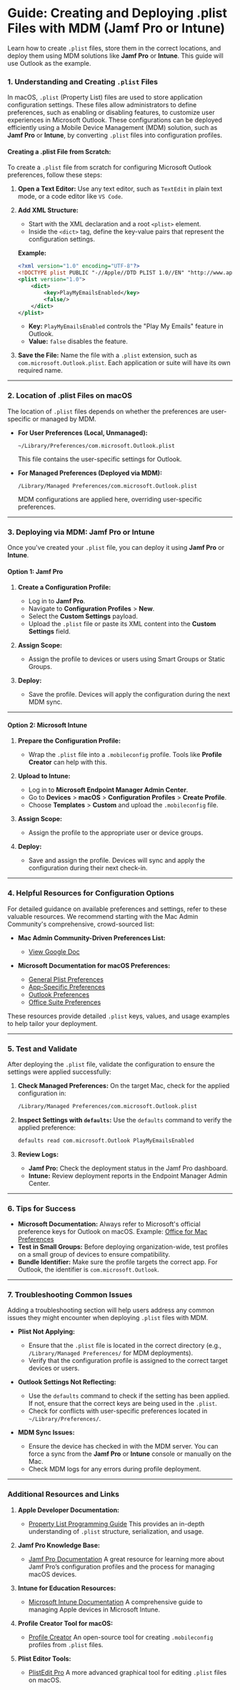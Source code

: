 # **Guide: Creating and Deploying .plist Files with MDM (Jamf Pro or Intune)**
Learn how to create `.plist` files, store them in the correct locations, and deploy them using MDM solutions like **Jamf Pro** or **Intune**. This guide will use Outlook as the example.

### **1. Understanding and Creating `.plist` Files**

In macOS, `.plist` (Property List) files are used to store application configuration settings. These files allow administrators to define preferences, such as enabling or disabling features, to customize user experiences in Microsoft Outlook. These configurations can be deployed efficiently using a Mobile Device Management (MDM) solution, such as **Jamf Pro** or **Intune**, by converting `.plist` files into configuration profiles.

#### **Creating a .plist File from Scratch:**

To create a `.plist` file from scratch for configuring Microsoft Outlook preferences, follow these steps:

1. **Open a Text Editor:** Use any text editor, such as `TextEdit` in plain text mode, or a code editor like `VS Code`.
2. **Add XML Structure:**
   - Start with the XML declaration and a root `<plist>` element.
   - Inside the `<dict>` tag, define the key-value pairs that represent the configuration settings.

   **Example:**
   ```xml
   <?xml version="1.0" encoding="UTF-8"?>
   <!DOCTYPE plist PUBLIC "-//Apple//DTD PLIST 1.0//EN" "http://www.apple.com/DTDs/PropertyList-1.0.dtd">
   <plist version="1.0">
       <dict>
           <key>PlayMyEmailsEnabled</key>
           <false/>
       </dict>
   </plist>
   ```

   - **Key:** `PlayMyEmailsEnabled` controls the "Play My Emails" feature in Outlook.
   - **Value:** `false` disables the feature.

3. **Save the File:**
   Name the file with a `.plist` extension, such as `com.microsoft.Outlook.plist`. Each application or suite will have its own required name.

---

### **2. Location of .plist Files on macOS**

The location of `.plist` files depends on whether the preferences are user-specific or managed by MDM.

- **For User Preferences (Local, Unmanaged):**
  ```plaintext
  ~/Library/Preferences/com.microsoft.Outlook.plist
  ```
  This file contains the user-specific settings for Outlook.

- **For Managed Preferences (Deployed via MDM):**
  ```plaintext
  /Library/Managed Preferences/com.microsoft.Outlook.plist
  ```
  MDM configurations are applied here, overriding user-specific preferences.

---

### **3. Deploying via MDM: Jamf Pro or Intune**

Once you've created your `.plist` file, you can deploy it using **Jamf Pro** or **Intune**.

#### **Option 1: Jamf Pro**
1. **Create a Configuration Profile:**
   - Log in to **Jamf Pro**.
   - Navigate to **Configuration Profiles** > **New**.
   - Select the **Custom Settings** payload.
   - Upload the `.plist` file or paste its XML content into the **Custom Settings** field.

2. **Assign Scope:**
   - Assign the profile to devices or users using Smart Groups or Static Groups.

3. **Deploy:**
   - Save the profile. Devices will apply the configuration during the next MDM sync.

---

#### **Option 2: Microsoft Intune**
1. **Prepare the Configuration Profile:**
   - Wrap the `.plist` file into a `.mobileconfig` profile. Tools like **Profile Creator** can help with this.

2. **Upload to Intune:**
   - Log in to **Microsoft Endpoint Manager Admin Center**.
   - Go to **Devices** > **macOS** > **Configuration Profiles** > **Create Profile**.
   - Choose **Templates** > **Custom** and upload the `.mobileconfig` file.

3. **Assign Scope:**
   - Assign the profile to the appropriate user or device groups.

4. **Deploy:**
   - Save and assign the profile. Devices will sync and apply the configuration during their next check-in.

---

### **4. Helpful Resources for Configuration Options**

For detailed guidance on available preferences and settings, refer to these valuable resources. We recommend starting with the Mac Admin Community's comprehensive, crowd-sourced list:

- **Mac Admin Community-Driven Preferences List:**
  - [View Google Doc](https://docs.google.com/spreadsheets/d/1ESX5td0y0OP3jdzZ-C2SItm-TUi-iA_bcHCBvaoCumw/edit?gid=0#gid=0)

- **Microsoft Documentation for macOS Preferences:**
  - [General Plist Preferences](https://learn.microsoft.com/en-us/microsoft-365-apps/mac/deploy-preferences-for-office-for-mac)
  - [App-Specific Preferences](https://learn.microsoft.com/en-us/microsoft-365-apps/mac/set-preference-per-app)
  - [Outlook Preferences](https://learn.microsoft.com/en-us/microsoft-365-apps/mac/preferences-outlook)
  - [Office Suite Preferences](https://learn.microsoft.com/en-us/microsoft-365-apps/mac/preferences-office)

These resources provide detailed `.plist` keys, values, and usage examples to help tailor your deployment.

---

### **5. Test and Validate**

After deploying the `.plist` file, validate the configuration to ensure the settings were applied successfully:

1. **Check Managed Preferences:**
   On the target Mac, check for the applied configuration in:
   ```bash
   /Library/Managed Preferences/com.microsoft.Outlook.plist
   ```

2. **Inspect Settings with `defaults`:**
   Use the `defaults` command to verify the applied preference:
   ```bash
   defaults read com.microsoft.Outlook PlayMyEmailsEnabled
   ```

3. **Review Logs:**
   - **Jamf Pro:** Check the deployment status in the Jamf Pro dashboard.
   - **Intune:** Review deployment reports in the Endpoint Manager Admin Center.

---

### **6. Tips for Success**
- **Microsoft Documentation:** Always refer to Microsoft's official preference keys for Outlook on macOS.
  Example: [Office for Mac Preferences](https://learn.microsoft.com/en-us/microsoft-365-apps/mac/deploy-preferences-for-office-for-mac)
- **Test in Small Groups:** Before deploying organization-wide, test profiles on a small group of devices to ensure compatibility.
- **Bundle Identifier:** Make sure the profile targets the correct app. For Outlook, the identifier is `com.microsoft.Outlook`.

---

### **7. Troubleshooting Common Issues**

Adding a troubleshooting section will help users address any common issues they might encounter when deploying `.plist` files with MDM.

- **Plist Not Applying:**
   - Ensure that the `.plist` file is located in the correct directory (e.g., `/Library/Managed Preferences/` for MDM deployments).
   - Verify that the configuration profile is assigned to the correct target devices or users.

- **Outlook Settings Not Reflecting:**
   - Use the `defaults` command to check if the setting has been applied. If not, ensure that the correct keys are being used in the `.plist`.
   - Check for conflicts with user-specific preferences located in `~/Library/Preferences/`.

- **MDM Sync Issues:**
   - Ensure the device has checked in with the MDM server. You can force a sync from the **Jamf Pro** or **Intune** console or manually on the Mac.
   - Check MDM logs for any errors during profile deployment.

---

### **Additional Resources and Links**

1. **Apple Developer Documentation:**
   - [Property List Programming Guide](https://developer.apple.com/library/archive/documentation/Cocoa/Conceptual/PropertyLists/Introduction/Introduction.html)
     This provides an in-depth understanding of `.plist` structure, serialization, and usage.

2. **Jamf Pro Knowledge Base:**
   - [Jamf Pro Documentation](https://jamf.com/resources/)
     A great resource for learning more about Jamf Pro’s configuration profiles and the process for managing macOS devices.

3. **Intune for Education Resources:**
   - [Microsoft Intune Documentation](https://learn.microsoft.com/en-us/mem/intune/)
     A comprehensive guide to managing Apple devices in Microsoft Intune.

4. **Profile Creator Tool for macOS:**
   - [Profile Creator](https://github.com/ProfileCreator/ProfileCreator)
     An open-source tool for creating `.mobileconfig` profiles from `.plist` files.

5. **Plist Editor Tools:**
   - [PlistEdit Pro](https://www.fatcatsoftware.com/plisteditpro/)
     A more advanced graphical tool for editing `.plist` files on macOS.
